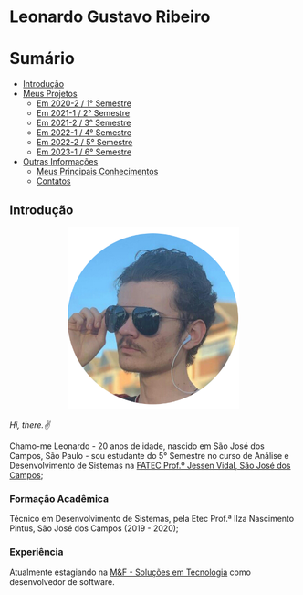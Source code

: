 # Leonardo Gustavo Ribeiro
# Sumário

- [Introdução](#introdução)
- [Meus Projetos](https://github.com/Leo0256/portfolio_tg_apis/blob/main/projects/README.md#meus-projetos)
  - [Em 2020-2 / 1° Semestre](https://github.com/Leo0256/portfolio_tg_apis/blob/main/projects/semestre1.md#em-2020-2--1-semestre)
  - [Em 2021-1 / 2° Semestre](https://github.com/Leo0256/portfolio_tg_apis/blob/main/projects/semestre2.md#em-2021-1--2-semestre)
  - [Em 2021-2 / 3° Semestre](https://github.com/Leo0256/portfolio_tg_apis/blob/main/projects/semestre3.md#em-2021-2--3-semestre)
  - [Em 2022-1 / 4° Semestre](https://github.com/Leo0256/portfolio_tg_apis/blob/main/projects/semestre4.md#em-2022-1--4-semestre)
  - [Em 2022-2 / 5° Semestre](https://github.com/Leo0256/portfolio_tg_apis/blob/main/projects/semestre5.md#em-2022-2--5-semestre)
  - [Em 2023-1 / 6° Semestre](https://github.com/Leo0256/portfolio_tg_apis/blob/main/projects/semestre6.md#em-2023-1--6-semestre)
- [Outras Informações](https://github.com/Leo0256/portfolio_tg_apis/blob/main/info.md#outras-informa%C3%A7%C3%B5es)
  - [Meus Principais Conhecimentos](https://github.com/Leo0256/portfolio_tg_apis/blob/main/info.md#meus-principais-conhecimentos)
  - [Contatos](https://github.com/Leo0256/portfolio_tg_apis/blob/main/info.md#contatos)

## Introdução
<p align=center>
  <a href="https://github.com/Leo0256">
    <img width="300" src="https://github.com/Leo0256/portfolio_tg_apis/blob/main/images/perfil.png"/>
  </a>
</p>

*Hi, there.:v:*

Chamo-me Leonardo - 20 anos de idade, nascido em São José dos Campos, São Paulo - sou estudante do 5° Semestre no curso de Análise e Desenvolvimento de Sistemas na [FATEC Prof.º Jessen Vidal, São José dos Campos](https://fatecsjc-prd.azurewebsites.net/);

### Formação Acadêmica
Técnico em Desenvolvimento de Sistemas, pela Etec Prof.ª Ilza Nascimento Pintus, São José dos Campos (2019 - 2020);

### Experiência
Atualmente estagiando na [M&F - Soluções em Tecnologia](http://www.mfinformatica.com/) como desenvolvedor de software.
